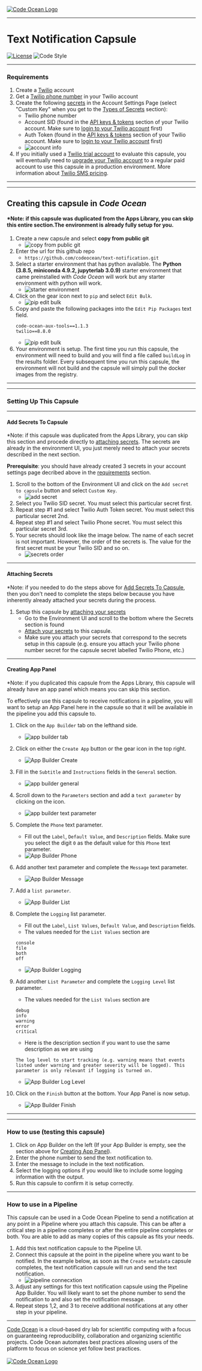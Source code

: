 [![Code Ocean Logo](images/CO_logo_135x72.png)](http://codeocean.com/product)

---

# Text Notification Capsule

[![License](https://img.shields.io/badge/license-MIT-brightgreen)](LICENSE)
![Code Style](https://img.shields.io/badge/code%20style-black-black)

---

### Requirements

1. Create a [Twilio](https://www.twilio.com/docs/usage/tutorials/how-to-use-your-free-trial-account#sign-up-for-your-free-twilio-trial) account
2. Get a [Twilio phone number](https://www.twilio.com/docs/usage/tutorials/how-to-use-your-free-trial-account#get-your-first-twilio-phone-number) in your Twilio account
3. Create the following [secrets](https://docs.codeocean.com/user-guide/secret-management-guide/adding-editing-a-secret-in-the-account-settings-page) in the Account Settings Page (select "Custom Key" when you get to the [Types of Secrets](https://docs.codeocean.com/user-guide/secret-management-guide/adding-editing-a-secret-in-the-account-settings-page#types-of-secrets) section):
    - Twilio phone number
    - Account SID (found in the [API keys & tokens](https://console.twilio.com/us1/account/keys-credentials/api-keys) section of your Twilio account. Make sure to [login to your Twilio account](https://www.twilio.com/login) first)
    - Auth Token (found in the [API keys & tokens](https://console.twilio.com/us1/account/keys-credentials/api-keys) section of your Twilio account. Make sure to [login to your Twilio account](https://www.twilio.com/login) first)
    - ![account info](images/account_info.png)
4. If you initially used a [Twilio trial account](https://www.twilio.com/try-twilio) to evaluate this capsule, you will eventually need to [upgrade your Twilio account](https://console.twilio.com/us1/billing/manage-billing/upgrade) to a regular paid account to use this capsule in a production environment. More information about [Twilio SMS pricing](https://www.twilio.com/en-us/sms/pricing/us).

---
---

## Creating this capsule in *Code Ocean*

#### *Note: if this capsule was duplicated from the Apps Library, you can skip this entire section.The environment is already fully setup for you.

1. Create a new capsule and select **copy from public git**
    - ![copy from public git](images/copy_from_public_git.png)
2. Enter the url for this github repo
    - `https://github.com/codeocean/text-notification.git`
3. Select a starter environment that has python available. The **Python (3.8.5, miniconda 4.9.2, jupyterlab 3.0.9)** starter environment that came preinstalled with *Code Ocean* will work but any starter environment with python will work.
    - ![starter environment](images/starter_environment.png)
4. Click on the gear icon next to `pip` and select `Edit Bulk`.
    - ![pip edit bulk](images/pip_edit_bulk.png)
5. Copy and paste the following packages into the `Edit Pip Packages` text field.
    ```
    code-ocean-aux-tools==1.1.3
    twilio==8.8.0
    ```
    - ![pip edit bulk](images/pip_packages.png)
6. Your environment is setup. The first time you run this capsule, the environment will need to build and you will find a file called `buildLog` in the results folder. Every subsequent time you run this capsule, the environment will not build and the capsule will simply pull the docker images from the registry.

---
---

### Setting Up This Capsule
---
#### Add Secrets To Capsule

*Note: if this capsule was duplicated from the Apps Library, you can skip this section and procede directly to [attaching secrets](#attaching-secrets). The secrets are already in the environment UI, you just merely need to attach your secrets described in the next section.

**Prerequisite**: you should have already created 3 secrets in your account settings page decribed above in the [requirements](#requirements) section.

1. Scroll to the bottom of the Environment UI and click on the `Add secret to capsule` button and select `Custom Key`.
    - ![add secret](images/add_secret_custom_key.png)
2. Select you Twilio SID secret. You must select this particular secret first.
3. Repeat step #1 and select Twilio Auth Token secret. You must select this particular secret 2nd.
3. Repeat step #1 and select Twilio Phone secret. You must select this particular secret 3rd.
4. Your secrets should look like the image below. The name of each secret is not important. However, the order of the secrets is. The value for the first secret must be your Twilio SID and so on.
    - ![secrets order](images/custom_key_all.png)

---
#### Attaching Secrets

*Note: if you needed to do the steps above for [Add Secrets To Capsule](#add-secrets-to-capsule), then you don't need to complete the steps below because you have inherently already attached your secrets during the process.

1. Setup this capsule by [attaching your secrets](https://docs.codeocean.com/user-guide/secret-management-guide/attaching-a-secret-to-a-capsule#attaching-a-secret-to-a-capsule)
    - Go to the Environment UI and scroll to the bottom where the Secrets section is found
    - [Attach your secrets](https://docs.codeocean.com/user-guide/secret-management-guide/attaching-a-secret-to-a-capsule#attaching-a-secret-to-a-capsule) to this capsule.
    - Make sure you attach your secrets that correspond to the secrets setup in this capsule (e.g. ensure you attach your Twilio phone number secret for the capsule secret labelled Twilio Phone, etc.)

---
#### Creating App Panel

*Note: if you duplicated this capsule from the Apps Library, this capsule will already have an app panel which means you can skip this section.

To effectively use this capsule to receive notifications in a pipeline, you will want to setup an App Panel here in the capsule so that it will be available in the pipeline you add this capsule to.


1. Click on the `App Builder` tab on the lefthand side.
    - ![app builder tab](images/app_builder_tab.png)

2. Click on either the `Create App` button or the gear icon in the top right.
    - ![App Builder Create](images/app_builder_create.png)

3. Fill in the `Subtitle` and `Instructions` fields in the `General` section.
    - ![app builder general](images/app_builder_general.png)

4. Scroll down to the `Parameters` section and add a `text parameter` by clicking on the icon.
    - ![app builder text parameter](images/app_builder_parameter1.png)

5. Complete the `Phone` text parameter.
    - Fill out the `Label`, `Default Value`, and `Description` fields. Make sure you select the digit `0` as the default value for this `Phone` text parameter.
    - ![App Builder Phone](images/app_builder_parameter2.png)

6. Add another text parameter and complete the `Message` text parameter.
    - ![App Builder Message](images/app_builder_parameter3.png)

7. Add a `list parameter`.
    - ![App Builder List](images/app_builder_parameter_list.png)

8. Complete the `Logging` list parameter.
    - Fill out the `Label`, `List Values`, `Default Value`, and `Description` fields.
    - The values needed for the `List Values` section are
    ```
    console
    file
    both
    off
    ```
    - ![App Builder Logging](images/app_builder_parameter4.png)

9. Add another `List Parameter` and complete the `Logging Level` list parameter.
    - The values needed for the `List Values` section are
    ```
    debug
    info
    warning
    error
    critical
    ```
    - Here is the description section if you want to use the same description as we are using
    ```
    The log level to start tracking (e.g. warning means that events listed under warning and greater severity will be logged). This parameter is only relevant if logging is turned on.
    ```
    - ![App Builder Log Level](images/app_builder_parameter5.png)

10. Click on the `Finish` button at the bottom. Your App Panel is now setup.
    - ![App Builder Finish](images/app_builder_finish.png)

---
---

### How to use (testing this capsule)

1. Click on App Builder on the left (If your App Builder is empty, see the section above for [Creating App Panel](#creating-app-panel)).
2. Enter the phone number to send the text notification to.
3. Enter the message to include in the text notification.
4. Select the logging options if you would like to include some logging information with the output.
5. Run this capsule to confirm it is setup correctly.

---

### How to use in a Pipeline

This capsule can be used in a Code Ocean Pipeline to send a notification at any point in a Pipeline where you attach this capsule. This can be after a critical step in a pipeline completes or after the entire pipeline completes or both. You are able to add as many copies of this capsule as fits your needs.

1. Add this text notification capsule to the Pipeline UI.
2. Connect this capsule at the point in the pipeline where you want to be notified. In the example below, as soon as the `Create metadata` capsule completes, the text notification capsule will run and send the text notification.
    - ![pipeline connecxtion](images/pipeline_connection.png)
3. Adjust any settings for this text notification capsule using the Pipeline App Builder. You will likely want to set the phone number to send the notification to and also set the notification message.
4. Repeat steps 1,2, and 3 to receive additional notifications at any other step in your pipeline.

---

[Code Ocean](https://codeocean.com/) is a cloud-based dry lab for scientific computing with a focus on guaranteeing reproducibility, collaboration and organizing scientific projects. Code Ocean automates best practices allowing users of the platform to focus on science yet follow best practices.<br /><br />
[![Code Ocean Logo](images/CO_logo_68x36.png)](https://www.codeocean.com)
